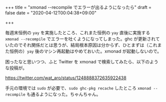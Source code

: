 +++
title = "xmonad --recompile でエラーが出るようになったら"
draft = false
date = "2020-04-12T00:04:38+09:00"

+++

毎週末恒例の `yay` を実施したところ、これまた恒例の `yay` 直後に実施する `xmonad --recompile` でエラーを吐くようになってしまった。ghc が更新されていたのでそれ関係だとは思うが、結局根本原因は分からず、ひとまずは（これまた恒例の）`yay` 後のマシン再起動はやめておいた。xmonad が起動しないので。

困ったなと思いつつ、ふと Twitter を xmonad で検索してみたら、以下のような投稿が。

https://twitter.com/wat_aro/status/1248888372635922438

手元の環境では `sudo` が必要で、`sudo ghc-pkg recache` したところ `xmonad --recompile` も通るようになった。ちゃんちゃん。
